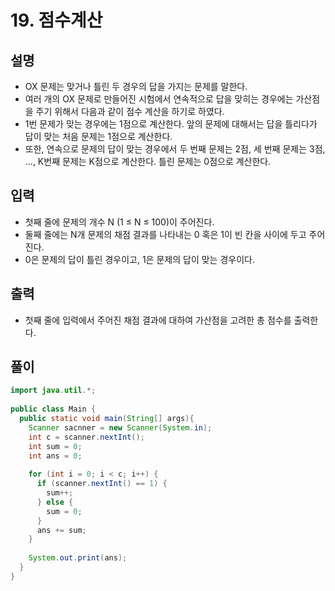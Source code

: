 # 19. 점수계산

## 설명
* OX 문제는 맞거나 틀린 두 경우의 답을 가지는 문제를 말한다.
* 여러 개의 OX 문제로 만들어진 시험에서 연속적으로 답을 맞히는 경우에는 가산점을 주기 위해서 다음과 같이 점수 계산을 하기로 하였다.
* 1번 문제가 맞는 경우에는 1점으로 계산한다. 앞의 문제에 대해서는 답을 틀리다가 답이 맞는 처음 문제는 1점으로 계산한다.
* 또한, 연속으로 문제의 답이 맞는 경우에서 두 번째 문제는 2점, 세 번째 문제는 3점, ..., K번째 문제는 K점으로 계산한다. 틀린 문제는 0점으로 계산한다.

## 입력
* 첫째 줄에 문제의 개수 N (1 ≤ N ≤ 100)이 주어진다. 
* 둘째 줄에는 N개 문제의 채점 결과를 나타내는 0 혹은 1이 빈 칸을 사이에 두고 주어진다.
* 0은 문제의 답이 틀린 경우이고, 1은 문제의 답이 맞는 경우이다.

## 출력
* 첫째 줄에 입력에서 주어진 채점 결과에 대하여 가산점을 고려한 총 점수를 출력한다.

## 풀이
```java
import java.util.*;
  
public class Main {
  public static void main(String[] args){
    Scanner sacnner = new Scanner(System.in);
    int c = scanner.nextInt();
    int sum = 0;
    int ans = 0;
    
    for (int i = 0; i < c; i++) {
      if (scanner.nextInt() == 1) {
        sum++;
      } else {
        sum = 0;
      }
      ans += sum;
    }
    
    System.out.print(ans);
  }
}
```



